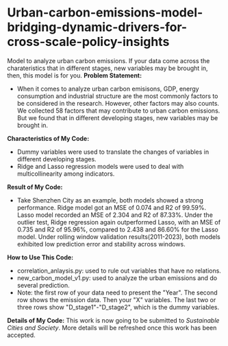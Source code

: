 # Urban-carbon-emissions-model-bridging-dynamic-drivers-for-cross-scale-policy-insights
Model to analyze urban carbon emissions. If your data come across the charateristics that in different stages, new variables may be brought in, then, this model is for you.
**Problem Statement:**
- When it comes to analyze urban carbon emisisons, GDP, energy consumption and industrial structure are the most commonly factors to be considered in the research. However, other factors may also counts. We collected 58 factors that may contribute to urban carbon emissions. But we found that in different developing stages, new variables may be brought in.

**Characteristics of My Code:**
- Dummy variables were used to translate the changes of variables in different developing stages.
- Ridge and Lasso regression models were used to deal with multicollinearity among indicators.

**Result of My Code:**
- Take Shenzhen City as an example, both models showed a strong performance. Ridge model got an MSE of 0.074 and R2 of 99.59%. Lasso model recorded an MSE of 2.304 and R2 of 87.33%. Under the outlier test, Ridge regression again outperformed Lasso, with an MSE of 0.735 and R2 of 95.96%, compared to 2.438 and 86.60% for the Lasso model. Under rolling window validation results(2011-2023), both models exhibited low prediction error and stability across windows.

**How to Use This Code:**
- correlation_anlaysis.py: used to rule out variables that have no relations.
- new_carbon_model_v1.py: used to analyze the urban emissions and do several prediction.
- Note: the first row of your data need to present the "Year". The second row shows the emission data. Then your "X" variables. The last two or three rows show "D_stage1"-"D_stage2", which is the dummy variables.

**Details of My Code:**
This work is now going to be submitted to _Sustainable Cities and Society_. More details will be refreshed once this work has been accepted.
